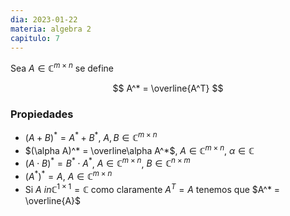 ```yaml
---
dia: 2023-01-22
materia: algebra 2
capitulo: 7
---
```

Sea $A \in \mathbb{C}^{m \times n}$ se define 

$$ A^* = \overline{A^T} $$

### Propiedades
 * $(A + B)^* = A^* + B^*$, $A, B \in \mathbb{C}^{m \times n}$
 * $(\alpha A)^* = \overline\alpha A^*$, $A \in \mathbb{C}^{m \times n}$, $\alpha \in \mathbb{C}$
 * $(A \cdot B)^* = B^* \cdot A^*$, $A \in \mathbb{C}^{m \times n}$, $B \in \mathbb{C}^{n \times m}$
 * $(A^*)^* = A$, $A \in \mathbb{C}^{m \times n}$
 * Si $A \ in \mathbb{C}^{1 \times 1} = \mathbb{C}$ como claramente $A^T = A$ tenemos que $A^* = \overline{A}$